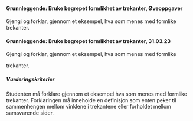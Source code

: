 #### Grunnleggende: Bruke begrepet formlikhet av trekanter,  Øveoppgaver

Gjengi og forklar, gjennom et eksempel, hva som menes med formlike
trekanter.

#### Grunnleggende: Bruke begrepet formlikhet av trekanter,  31.03.23

Gjengi og forklar, gjennom et eksempel, hva som menes med formlike

trekanter.

##### Vurderingskriterier

Studenten må forklare gjennom et eksempel hva som menes med formlike trekanter. Forklaringen må inneholde en definisjon som enten peker til sammenhengen mellom vinklene i trekantene eller forholdet mellom samsvarende sider.

